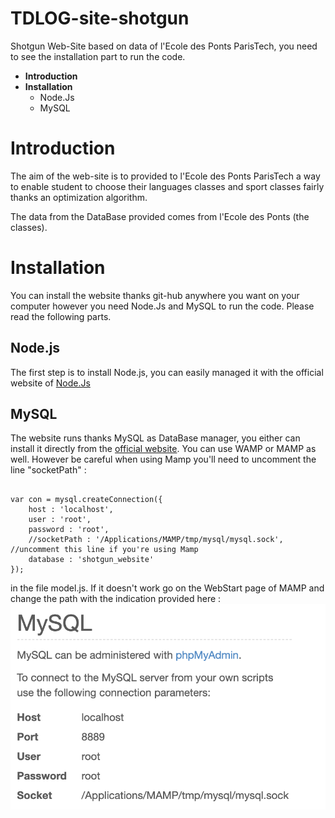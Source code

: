 # TDLOG-site-shotgun

Shotgun Web-Site based on data of l'Ecole des Ponts ParisTech, you need to see the installation part to run the code.

<ul>
<li><strong>Introduction</strong></li>
<li><strong>Installation</strong>
<ul> 
<li>Node.Js
<li>MySQL
</ul>
</li>
</ul>

<h1>Introduction</h1>

The aim of the web-site is to provided to l'Ecole des Ponts ParisTech a way to enable student to choose their languages classes and sport classes fairly thanks an optimization algorithm.

The data from the DataBase provided comes from l'Ecole des Ponts (the classes).

<h1>Installation</h1>

You can install the website thanks git-hub anywhere you want on your computer however you need Node.Js and MySQL to run the code. Please read the following parts.
	
<h2>Node.js</h2>
	
The first step is to install Node.js, you can easily managed it with the official website of  <a href = "https://nodejs.org/en/">Node.Js</a>

<h2>MySQL</h2>

The website runs thanks MySQL as DataBase manager, you either can install it directly from the <a href="https://www.mysql.com/">official website</a>. You can use WAMP or MAMP as well. However be careful when using Mamp you'll need to uncomment the line "socketPath" : 

<pre><code>
var con = mysql.createConnection({
	host : 'localhost',
	user : 'root',
	password : 'root',
	//socketPath : '/Applications/MAMP/tmp/mysql/mysql.sock',  //uncomment this line if you're using Mamp 
	database : 'shotgun_website'
});
</code></pre>
in the file model.js. If it doesn't work go on the WebStart page of MAMP and change the path with the indication provided here :
<img src="Mamp_socket.png">

